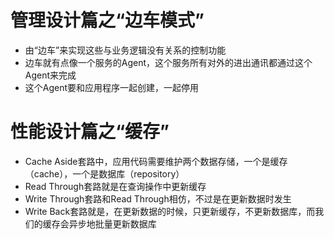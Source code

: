# 管理设计篇之“边车模式”
* 由“边车”来实现这些与业务逻辑没有关系的控制功能
* 边车就有点像一个服务的Agent，这个服务所有对外的进出通讯都通过这个Agent来完成
* 这个Agent要和应用程序一起创建，一起停用

# 性能设计篇之“缓存”
* Cache Aside套路中，应用代码需要维护两个数据存储，一个是缓存（cache），一个是数据库（repository）
* Read Through套路就是在查询操作中更新缓存
* Write Through套路和Read Through相仿，不过是在更新数据时发生
* Write Back套路就是，在更新数据的时候，只更新缓存，不更新数据库，而我们的缓存会异步地批量更新数据库
